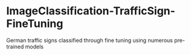 # ImageClassification-TrafficSign-FineTuning
German traffic signs classified through fine tuning using numerous pre-trained models
